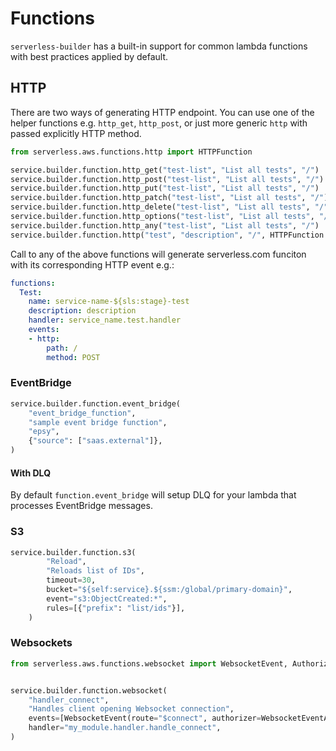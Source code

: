 # Functions

`serverless-builder` has a built-in support for common lambda functions with best practices applied by default.



## HTTP
There are two ways of generating HTTP endpoint. You can use one of the helper functions e.g. `http_get`, `http_post`,
or just more generic `http` with passed explicitly HTTP method.

```python
from serverless.aws.functions.http import HTTPFunction

service.builder.function.http_get("test-list", "List all tests", "/")
service.builder.function.http_post("test-list", "List all tests", "/")
service.builder.function.http_put("test-list", "List all tests", "/")
service.builder.function.http_patch("test-list", "List all tests", "/")
service.builder.function.http_delete("test-list", "List all tests", "/")
service.builder.function.http_options("test-list", "List all tests", "/")
service.builder.function.http_any("test-list", "List all tests", "/")
service.builder.function.http("test", "description", "/", HTTPFunction.POST)
```

Call to any of the above functions will generate serverless.com funciton with its corresponding HTTP event e.g.:
```yaml
functions:
  Test:
    name: service-name-${sls:stage}-test
    description: description
    handler: service_name.test.handler
    events:
    - http:
        path: /
        method: POST
```

### EventBridge
```python
service.builder.function.event_bridge(
    "event_bridge_function",
    "sample event bridge function",
    "epsy",
    {"source": ["saas.external"]},
)
```

#### With DLQ
By default `function.event_bridge` will setup DLQ for your lambda that processes EventBridge messages.

### S3
```python
service.builder.function.s3(
        "Reload",
        "Reloads list of IDs",
        timeout=30,
        bucket="${self:service}.${ssm:/global/primary-domain}",
        event="s3:ObjectCreated:*",
        rules=[{"prefix": "list/ids"}],
    )
```

### Websockets
```python
from serverless.aws.functions.websocket import WebsocketEvent, Authorizer as WebsocketEventAuthorizer


service.builder.function.websocket(
    "handler_connect",
    "Handles client opening Websocket connection",
    events=[WebsocketEvent(route="$connect", authorizer=WebsocketEventAuthorizer("HandleAuthorization"))],
    handler="my_module.handler.handle_connect",
)
```
